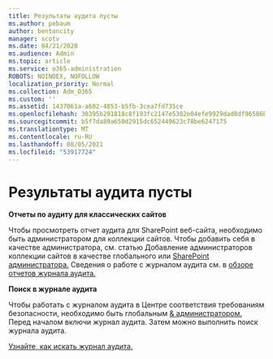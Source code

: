```yaml
---
title: Результаты аудита пусты
ms.author: pebaum
author: bentoncity
manager: scotv
ms.date: 04/21/2020
ms.audience: Admin
ms.topic: article
ms.service: o365-administration
ROBOTS: NOINDEX, NOFOLLOW
localization_priority: Normal
ms.collection: Adm_O365
ms.custom: ''
ms.assetid: 1437061a-a602-4853-b5fb-3cea7fd735ce
ms.openlocfilehash: 30395b291818c8f193fc2147e5302e04efe9929dad8df96586be1c3e75bd35aa
ms.sourcegitcommit: b5f7da89a650d2915dc652449623c78be6247175
ms.translationtype: MT
ms.contentlocale: ru-RU
ms.lasthandoff: 08/05/2021
ms.locfileid: "53917724"
---
```

# <a name="auditing-results-are-blank"></a>Результаты аудита пусты

 **Отчеты по аудиту для классических сайтов**
  
Чтобы просмотреть отчет аудита для SharePoint веб-сайта, необходимо быть администратором для коллекции сайтов. Чтобы добавить себя в качестве администратора, см. статью Добавление администраторов коллекции сайтов в качестве глобального или [SharePoint администратора.](https://go.microsoft.com/fwlink/?linkid=869390) Сведения о работе с журналом аудита см. в [обзоре отчетов журнала аудита.](https://go.microsoft.com/fwlink/?linkid=395237) 
  
 **Поиск в журнале аудита**
  
Чтобы работать с журналом аудита в Центре соответствия требованиям безопасности, необходимо быть глобальным [ &amp; администратором.](https://protection.office.com) Перед началом включи журнал аудита. Затем можно выполнить поиск журнала аудита. 
  
[Узнайте, как искать журнал аудита.](https://go.microsoft.com/fwlink/?linkid=708432)
  

